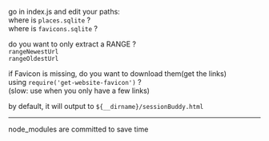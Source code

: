 go in index.js and edit your paths:<br>
where is `places.sqlite` ?<br>
where is `favicons.sqlite` ?

do you want to only extract a RANGE ? <br>
`rangeNewestUrl`<br>
`rangeOldestUrl`

if Favicon is missing, do you want to download them(get the links)<br> using `require('get-website-favicon')` ?<br>
(slow: use when you only have a few links)

by default, it will output to `${__dirname}/sessionBuddy.html`

___
node_modules are committed to save time
